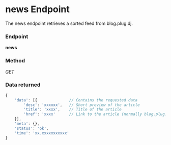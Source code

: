 # news Endpoint

The news endpoint retrieves a sorted feed from blog.plug.dj.

### Endpoint

**news**

### Method

_GET_

### Data returned

```js
{
    'data': [{              // Contains the requested data
        'desc': 'xxxxxx',   // Short preview of the article
        'title': 'xxxx',    // Title of the article
        'href': 'xxxx'      // Link to the article (normally blog.plug.dj)
    }],
    'meta': {},
    'status': 'ok',
    'time': 'xx.xxxxxxxxxxx'
}
```